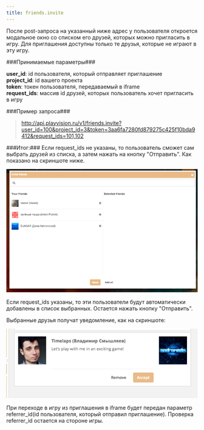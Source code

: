```yaml
---
title: friends.invite
---
```


После post-запроса на указанный ниже адрес у пользователя откроется модальное окно со списком его друзей, которых можно пригласить в игру. Для приглашения доступны только те друзья, которые не играют в эту игру.

###Принимаемые параметры###

**user_id**: id пользователя, который отправляет приглашение<br>
**project_id**: id вашего проекта<br>
**token**: токен пользователя, передаваемый в iframe<br>
**request_ids**: массив id друзей, которых пользователь хочет пригласить в игру

###Пример запроса###

> http://api.playvision.ru/v1/friends.invite?user_id=100&project_id=3&token=3aa6fa7280fd879275c425f10bda9412&request_ids=101,102

###Итог:###
Если request_ids не указаны, то пользователь сможет сам выбрать друзей из списка, а затем нажать на кнопку "Отправить". Как показано на скриншоте ниже.

![окно приглашения в игру](/images/friends/invite.png "окно приглашения в игру")

Если request_ids указаны, то эти пользователи будут автоматически добавлены в список выбранных. Остается нажать кнопку "Отправить".

Выбранные друзья получат уведомление, как на скриншоте:

![уведомление](/images/friends/notification.png "уведомление")

При переходе в игру из приглашения в iframe будет передан параметр referrer_id(id пользователя, который отправил приглашение). Проверка referrer_id остается на стороне игры.


